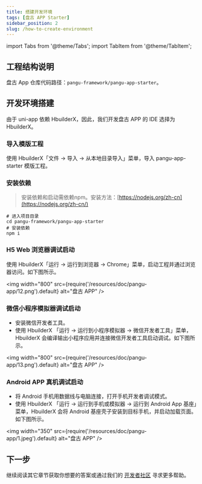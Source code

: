 ```yaml
---
title: 搭建开发环境
tags: [盘古 APP Starter]
sidebar_position: 2
slug: /how-to-create-environment
---
```


<head>
  <title>盘古 APP Starter | 搭建开发环境 | 盘古开发框架</title>
  <meta name="keywords" content="盘古 APP Starter | 快速开始 | 盘古开发框架" />
</head>

import Tabs from '@theme/Tabs';
import TabItem from '@theme/TabItem';

## 工程结构说明
盘古 App 仓库代码路径：`pangu-framework/pangu-app-starter`。

## 开发环境搭建

由于 uni-app 依赖 HbuilderX，因此，我们开发盘古 APP 的 IDE 选择为 HbuilderX。

### 导入模版工程

使用 HbuilderX「文件 -> 导入 -> 从本地目录导入」菜单，导入 pangu-app-starter 模版工程。

### 安装依赖
> 安装依赖和启动需依赖npm。安装方法：[https://nodejs.org/zh-cn](https://nodejs.org/zh-cn/)

```shell
# 进入项目目录
cd pangu-framework/pangu-app-starter
# 安装依赖
npm i
```

### H5 Web 浏览器调试启动
使用 HbuilderX「运行 -> 运行到浏览器 -> Chrome」菜单，启动工程并通过浏览器访问。如下图所示。

<img width="800"
  src={require('/resources/doc/pangu-app/12.png').default}
  alt="盘古 APP" />

### 微信小程序模拟器调试启动

- 安装微信开发者工具。
- 使用 HbuilderX 「运行 -> 运行到小程序模拟器 -> 微信开发者工具」菜单，HbuilderX 会编译输出小程序应用并连接微信开发者工具启动调试。如下图所示。

<img width="800"
  src={require('/resources/doc/pangu-app/13.png').default}
  alt="盘古 APP" />

### Android APP 真机调试启动

- 将 Android 手机用数据线与电脑连接，打开手机开发者调试模式。
- 使用 HbuilderX 「运行 -> 运行到手机或模拟器 -> 运行到 Android App 基座」菜单，HbuilderX 会将 Android 基座壳子安装到目标手机，并启动加载页面。如下图所示。

<img width="350"
  src={require('/resources/doc/pangu-app/1.jpeg').default}
  alt="盘古 APP" />

## 下一步
继续阅读其它章节获取你想要的答案或通过我们的 [开发者社区](/community) 寻求更多帮助。
